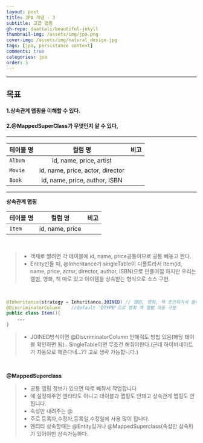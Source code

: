 ```yaml
---
layout: post
title: JPA 개념 - 3
subtitle: 고급 맵핑
gh-repo: daattali/beautiful-jekyll
thumbnail-img: /assets/img/jpa.png
cover-img: /assets/img/natural_design.jpg
tags: [jpa, persistance context]
comments: true
categories: jpa
order: 5
---
```


___
## 목표

#### 1.상속관계 맵핑을 이해할 수 있다.
#### 2.@MappedSuperClass가 무엇인지 알 수 있다,
___

| 테이블 명 | 컬럼 명 | 비고 |
|---|:---:|---:|
| `Album` | id, name, price, artist |  |
| `Movie` | id, name, price, actor, director |  |
| `Book` | id, name, price, author, ISBN |  |

___

__상속관계 맵핑__


| 테이블 명 | 컬럼 명 | 비고 |
|---|:---:|---:|
| `Item` | id, name, price|  |

<br/>


> - 객체로 짤려면 각 테이블에 id, name, price공통이므로 공통 빼놓고 짠다.
> - Entity만들 때, @Inheritance가 singleTable이 디폴트라서 Item(id, name, price, actor, director, author, ISBN)으로 만들어짐 하지만 우리는 앨범, 영화, 책 따로 있고 아이템을 상속받는 형식으로 소스 구현.

<br/>

~~~java
@Inheritance(strategy = Inheritance.JOINED)	// 앨범, 영화, 책 조인되어서 들어옴.
@DiscriminatorColumn	//default 'DTYPE'으로 영화 책 앨범 자동 구분
public class Item(){
	...
} 
~~~

> - JOINED방식이면  @DiscriminatorColumn 안해줘도 방법 있음(해당 테이블 확인하면 됨).. SingleTable이면 무조건 해줘야한다.(근데 하이버네이트가 자동으로 해준다네...?? 고로 생략 가능합니다.)

<br/>

__@MappedSuperclass__

> - 공통 맵핑 정보가 있으면 따로 빼줘서 작업합니다
> - 얘 설정해주면 엔티티도 아니고 테이블과 맵핑도 안돼고 상속관계 맵핑도 안됩니다.
> - 속성만 내려주는 @
> - 주로 등록자,수정자,등록일,수정일에 사용 많이 됩니다.
> - 엔티티 상속할때는 @Entity있거나 @MappedSuperclass(속성만 상속!!)가 있어야만 상속가능하다.